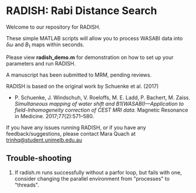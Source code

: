 # RADISH: Rabi Distance Search

Welcome to our repository for RADISH.

These simple MATLAB scripts will allow you to process WASABI data into $\delta\omega$ and $B_1$ maps within seconds.

Please view **radish_demo.m** for demonstration on how to set up your parameters and run RADISH.

A manuscript has been submitted to MRM, pending reviews.

RADISH is based on the original work by Schuenke et al. (2017)

* P. Schuenke, J. Windschuh, V. Roeloffs, M. E. Ladd, P. Bachert, M. Zaiss. *Simultaneous mapping of water shift and B1(WASABI)—Application to field-Inhomogeneity correction of CEST MRI data.* Magnetic Resonance in Medicine. 2017;77(2):571–580.

If you have any issues running RADISH, or if you have any feedback/suggestions, please contact Mara Quach at trinhq@student.unimelb.edu.au

## Trouble-shooting
1. If radish.m runs successfully without a parfor loop, but fails with one, consider changing the parallel environment from "processes" to "threads". 
